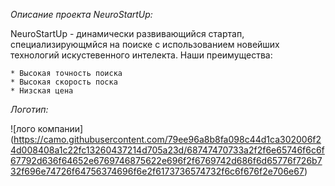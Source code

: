 *Описание проекта NeuroStartUp:*

  NeuroStartUp - динамически развивающийся стартап, специализирующмйся на поиске с использованием новейших технологий                 искустевенного интелекта. Наши преимущества:

    * Высокая точность поиска
    * Высокая скорость поска
    * Низская цена

  *Логотип:*

  ![лого компании]        (https://camo.githubusercontent.com/79ee96a8b8fa098c44d1ca302006f24d008408a1c22fc13260437214d705a23d/68747470733a2f2f6e65746f6c6f67792d636f64652e6769746875622e696f2f6769742d686f6d65776f726b732f696e74726f64756374696f6e2f6173736574732f6c6f676f2e706e67)

